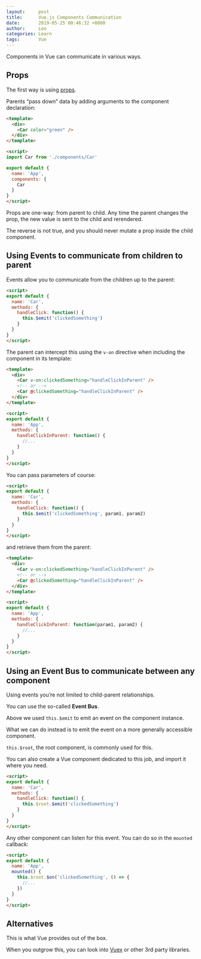 ```yaml
---
layout:     post
title:      Vue.js Components Communication
date:       2019-05-25 00:46:32 +0800
author:     Leo
categories: Learn
tags:       Vue
---
```


Components in Vue can communicate in various ways.

## Props

The first way is using  [props](https://flaviocopes.com/vue-props/).

Parents “pass down” data by adding arguments to the component declaration:

```html
<template>
  <div>
    <Car color="green" />
  </div>
</template>

<script>
import Car from './components/Car'

export default {
  name: 'App',
  components: {
    Car
  }
}
</script>
```

Props are one-way: from parent to child. Any time the parent changes the prop, the new value is sent to the child and rerendered.

The reverse is not true, and you should never mutate a prop inside the child component.

## Using Events to communicate from children to parent

Events allow you to communicate from the children up to the parent:

```html
<script>
export default {
  name: 'Car',
  methods: {
    handleClick: function() {
      this.$emit('clickedSomething')
    }
  }
}
</script>
```

The parent can intercept this using the  `v-on`  directive when including the component in its template:

```html
<template>
  <div>
    <Car v-on:clickedSomething="handleClickInParent" />
    <!-- or -->
    <Car @clickedSomething="handleClickInParent" />
  </div>
</template>

<script>
export default {
  name: 'App',
  methods: {
    handleClickInParent: function() {
      //...
    }
  }
}
</script>
```

You can pass parameters of course:

```html
<script>
export default {
  name: 'Car',
  methods: {
    handleClick: function() {
      this.$emit('clickedSomething', param1, param2)
    }
  }
}
</script>
```

and retrieve them from the parent:

```html
<template>
  <div>
    <Car v-on:clickedSomething="handleClickInParent" />
    <!-- or -->
    <Car @clickedSomething="handleClickInParent" />
  </div>
</template>

<script>
export default {
  name: 'App',
  methods: {
    handleClickInParent: function(param1, param2) {
      //...
    }
  }
}
</script>
```

## Using an Event Bus to communicate between any component

Using events you’re not limited to child-parent relationships.

You can use the so-called  **Event Bus**.

Above we used  `this.$emit`  to emit an event on the component instance.

What we can do instead is to emit the event on a more generally accessible component.

`this.$root`, the root component, is commonly used for this.

You can also create a Vue component dedicated to this job, and import it where you need.

```html
<script>
export default {
  name: 'Car',
  methods: {
    handleClick: function() {
      this.$root.$emit('clickedSomething')
    }
  }
}
</script>
```

Any other component can listen for this event. You can do so in the  `mounted`  callback:

```html
<script>
export default {
  name: 'App',
  mounted() {
    this.$root.$on('clickedSomething', () => {
      //...
    })
  }
}
</script>
```

## Alternatives

This is what Vue provides out of the box.

When you outgrow this, you can look into  [Vuex](https://flaviocopes.com/vuex/)  or other 3rd party libraries.
